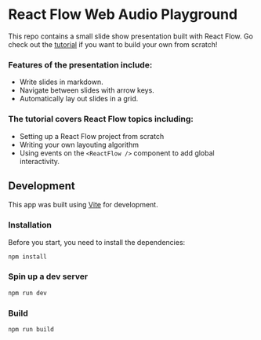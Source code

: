 # React Flow Web Audio Playground

This repo contains a small slide show presentation built with React Flow. Go check
out the [tutorial](https://reactflow.dev/learn/tutorials/presentations-with-react-flow)
if you want to build your own from scratch!

### Features of the presentation include:

- Write slides in markdown.
- Navigate between slides with arrow keys.
- Automatically lay out slides in a grid.

### The tutorial covers React Flow topics including:

- Setting up a React Flow project from scratch
- Writing your own layouting algorithm
- Using events on the `<ReactFlow />` component to add global interactivity.

## Development

This app was built using [Vite](https://vitejs.dev/) for development.

### Installation

Before you start, you need to install the dependencies:

```sh
npm install
```

### Spin up a dev server

```sh
npm run dev
```

### Build

```sh
npm run build
```

